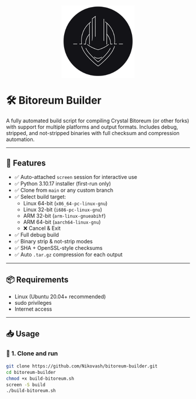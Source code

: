 <p align="center"><img src="BB_logo.png" alt="Project Logo" width="200"/></p>


# 🛠️ Bitoreum Builder

A fully automated build script for compiling Crystal Bitoreum (or other forks) with support for multiple platforms and output formats. Includes debug, stripped, and not-stripped binaries with full checksum and compression automation.

---

## 🚀 Features

- ✅ Auto-attached `screen` session for interactive use
- ✅ Python 3.10.17 installer (first-run only)
- ✅ Clone from `main` or any custom branch
- ✅ Select build target:
  - Linux 64-bit (`x86_64-pc-linux-gnu`)
  - Linux 32-bit (`i686-pc-linux-gnu`)
  - ARM 32-bit (`arm-linux-gnueabihf`)
  - ARM 64-bit (`aarch64-linux-gnu`)
  - ❌ Cancel & Exit
- ✅ Full debug build
- ✅ Binary strip & not-strip modes
- ✅ SHA + OpenSSL-style checksums
- ✅ Auto `.tar.gz` compression for each output

---

## 📦 Requirements

- Linux (Ubuntu 20.04+ recommended)
- sudo privileges
- Internet access

---

## 📥 Usage

### 🔹 1. Clone and run

```bash
git clone https://github.com/Nikovash/bitoreum-builder.git
cd bitoreum-builder
chmod +x build-bitoreum.sh
screen -S build
./build-bitoreum.sh
